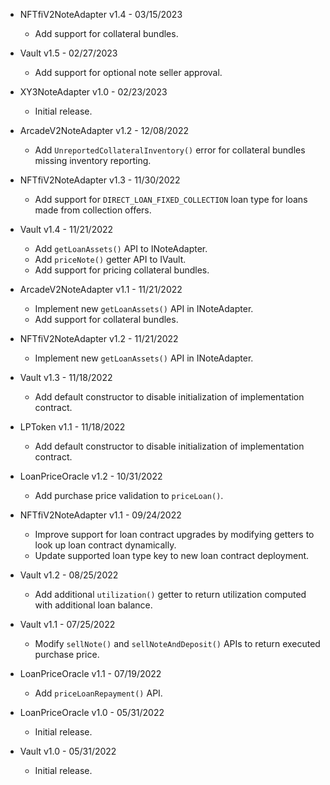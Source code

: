 * NFTfiV2NoteAdapter v1.4 - 03/15/2023
    * Add support for collateral bundles.

* Vault v1.5 - 02/27/2023
    * Add support for optional note seller approval.

* XY3NoteAdapter v1.0 - 02/23/2023
    * Initial release.

* ArcadeV2NoteAdapter v1.2 - 12/08/2022
    * Add `UnreportedCollateralInventory()` error for collateral bundles missing
      inventory reporting.

* NFTfiV2NoteAdapter v1.3 - 11/30/2022
    * Add support for `DIRECT_LOAN_FIXED_COLLECTION` loan type for loans made
      from collection offers.

* Vault v1.4 - 11/21/2022
    * Add `getLoanAssets()` API to INoteAdapter.
    * Add `priceNote()` getter API to IVault.
    * Add support for pricing collateral bundles.
* ArcadeV2NoteAdapter v1.1 - 11/21/2022
    * Implement new `getLoanAssets()` API in INoteAdapter.
    * Add support for collateral bundles.
* NFTfiV2NoteAdapter v1.2 - 11/21/2022
    * Implement new `getLoanAssets()` API in INoteAdapter.

* Vault v1.3 - 11/18/2022
    * Add default constructor to disable initialization of implementation
      contract.
* LPToken v1.1 - 11/18/2022
    * Add default constructor to disable initialization of implementation
      contract.

* LoanPriceOracle v1.2 - 10/31/2022
    * Add purchase price validation to `priceLoan()`.

* NFTfiV2NoteAdapter v1.1 - 09/24/2022
    * Improve support for loan contract upgrades by modifying getters to look
      up loan contract dynamically.
    * Update supported loan type key to new loan contract deployment.

* Vault v1.2 - 08/25/2022
    * Add additional `utilization()` getter to return utilization computed with
      additional loan balance.

* Vault v1.1 - 07/25/2022
    * Modify `sellNote()` and `sellNoteAndDeposit()` APIs to return executed
      purchase price.

* LoanPriceOracle v1.1 - 07/19/2022
    * Add `priceLoanRepayment()` API.

* LoanPriceOracle v1.0 - 05/31/2022
    * Initial release.
* Vault v1.0 - 05/31/2022
    * Initial release.
